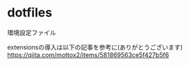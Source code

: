# dotfiles
環境設定ファイル

extensionsの導入は以下の記事を参考に(ありがとうございます)  
https://qiita.com/mottox2/items/581869563ce5f427b5f6